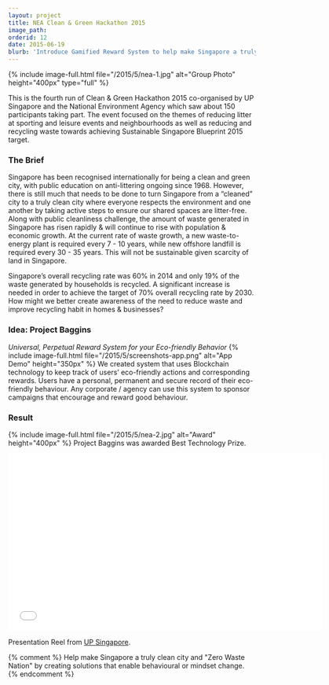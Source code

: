```yaml
---
layout: project
title: NEA Clean & Green Hackathon 2015
image_path: 
orderid: 12
date: 2015-06-19
blurb: 'Introduce Gamified Reward System to help make Singapore a truly clean city and "Zero Waste Nation" with Blockchain.'
---
```

{% include image-full.html file="/2015/5/nea-1.jpg" alt="Group Photo" height="400px" type="full" %}
<p class='sublead'>This is the fourth run of Clean &amp; Green Hackathon 2015 co-organised by UP Singapore and the National Environment Agency which saw about 150 participants taking part. The event focused on the themes of reducing litter at sporting and leisure events and neighbourhoods as well as reducing and recycling waste towards achieving Sustainable Singapore Blueprint 2015 target.</p>
<!--more-->

### The Brief
Singapore has been recognised internationally for being a clean and green city, with public education on anti-littering ongoing since 1968. However, there is still much that needs to be done to turn Singapore from a “cleaned” city to a truly clean city where everyone respects the environment and one another by taking active steps to ensure our shared spaces are litter-free. Along with public cleanliness challenge, the amount of waste generated in Singapore has risen rapidly & will continue to rise with population & economic growth. At the current rate of waste growth, a new waste-to-energy plant is required every 7 - 10 years, while new offshore landfill is required every 30 - 35 years. This will not be sustainable given scarcity of land in Singapore. 

Singapore’s overall recycling rate was 60% in 2014 and only 19% of the waste generated by households is recycled. A significant increase is needed in order to achieve the target of 70% overall recycling rate by 2030. How might we better create awareness of the need to reduce waste and improve recycling habit in homes & businesses? 

### Idea: Project Baggins
*Universal, Perpetual Reward System for your Eco-friendly Behavior*
{% include image-full.html file="/2015/5/screenshots-app.png" alt="App Demo" height="350px" %}
We created system that uses Blockchain technology to keep track of users’ eco-friendly actions and corresponding rewards. Users have a personal, permanent and secure record of their eco-friendly behaviour. Any corporate / agency can use this system to sponsor campaigns that encourage and reward good behaviour.

### Result
{% include image-full.html file="/2015/5/nea-2.jpg" alt="Award" height="400px"  %}
Project Baggins was awarded Best Technology Prize.

<iframe src="//player.vimeo.com/video/132393180?title=0&amp;byline=0&amp;portrait=0" width="640" height="360" frameborder="0" webkitallowfullscreen mozallowfullscreen allowfullscreen></iframe>
<p>Presentation Reel from <a href="http://www.upsingapore.com/events/clean-green-hackathon-2015/">UP Singapore</a>.</p>

{% comment %}
Help make Singapore a truly clean city and "Zero Waste Nation" by creating solutions that enable behavioural or mindset change.
{% endcomment %}